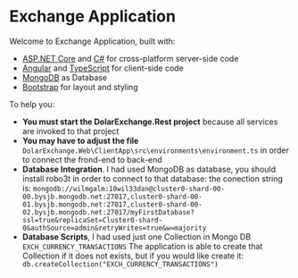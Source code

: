 <h1>Exchange Application</h1>
<p>Welcome to Exchange Application, built with:</p>
<ul>
  <li><a href='https://get.asp.net/'>ASP.NET Core</a> and <a href='https://msdn.microsoft.com/en-us/library/67ef8sbd.aspx'>C#</a> for cross-platform server-side code</li>
  <li><a href='https://angular.io/'>Angular</a> and <a href='http://www.typescriptlang.org/'>TypeScript</a> for client-side code</li>
  <li><a href='https://www.mongodb.com/'>MongoDB</a> as Database</li>
  <li><a href='http://getbootstrap.com/'>Bootstrap</a> for layout and styling</li>
</ul>
<p>To help you:</p>
<ul>
  <li><strong>You must start the DolarExchange.Rest project</strong> because all services are invoked to that project</li>
  <li><strong>You may have to adjust the file </strong> <code>DolarExchange.Web\ClientApp\src\environments\environment.ts</code> in order to connect the frond-end to back-end</li>
  <li><strong>Database Integration</strong>. I had used MongoDB as database, you should install robo3t in order to connect to that database: the conection string is: <code>mongodb://wilmgalm:10wil33dan@cluster0-shard-00-00.bysjb.mongodb.net:27017,cluster0-shard-00-01.bysjb.mongodb.net:27017,cluster0-shard-00-02.bysjb.mongodb.net:27017/myFirstDatabase?ssl=true&replicaSet=Cluster0-shard-0&authSource=admin&retryWrites=true&w=majority</code></li>
  <li><strong>Database Scripts</strong>, I had used just one Collection in Mongo DB  <code>EXCH_CURRENCY_TRANSACTIONS</code> The application is able to create that Collection if it does not exists, but if you would like create it: <code> db.createCollection("EXCH_CURRENCY_TRANSACTIONS")</code></li>
</ul>
